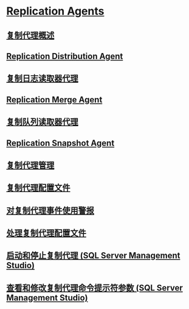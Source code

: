 # [Replication Agents](replication-agents.md)
## [复制代理概述](replication-agents-overview.md)
## [Replication Distribution Agent](replication-distribution-agent.md)
## [复制日志读取器代理](replication-log-reader-agent.md)
## [Replication Merge Agent](replication-merge-agent.md)
## [复制队列读取器代理](replication-queue-reader-agent.md)
## [Replication Snapshot Agent](replication-snapshot-agent.md)
## [复制代理管理](replication-agent-administration.md)
## [复制代理配置文件](replication-agent-profiles.md)
## [对复制代理事件使用警报](use-alerts-for-replication-agent-events.md)
## [处理复制代理配置文件](work-with-replication-agent-profiles.md)
## [启动和停止复制代理 (SQL Server Management Studio)](start-and-stop-a-replication-agent-sql-server-management-studio.md)
## [查看和修改复制代理命令提示符参数 (SQL Server Management Studio)](view-and-modify-replication-agent-command-prompt-parameters.md)
